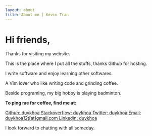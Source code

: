 ```yaml
---
layout: about
title: About me | Kevin Tran
---
```


# Hi friends,

Thanks for visiting my website.

This is the place where I put all the stuffs, thanks Github for hosting.

I write software and enjoy learning other softwares.

A Vim lover who like writing code and grinding coffee.

Beside programing, my big hobby is playing badminton.

**To ping me for coffee, find me at:**

<a href="{{ site.github.page  }}">
  <span>Github: duykhoa</span>
</a>

<a href="{{ site.stackoverflow.page }}">
  <span>Stackoverflow: duykhoa</span>
</a>

<a href="{{ site.twitter.page }}">
  <span>Twitter: duykhoa</span>
</a>

<a href="mailto:duykhoa12t@gmail.com">
  <span>Email: duykhoa12t[at]gmail.com</span>
</a>

<a href="{{ site.linkedin.page }}">
  <span>Linkedin: duykhoa</span>
</a>

I look forward to chatting with all someday.
